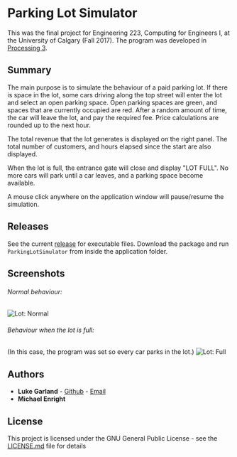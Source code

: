 # Parking Lot Simulator
This was the final project for Engineering 223, Computing for Engineers I, at the University of Calgary (Fall 2017). The program was developed in [Processing 3](https://processing.org/).

## Summary
The main purpose is to simulate the behaviour of a paid parking lot.  If there is space in the lot, some cars driving along the top street will enter the lot and select an open parking space. Open parking spaces are green, and spaces that are currently occupied are red. After a random amount of time, the car will leave the lot, and pay the required fee. Price calculations are rounded up to the next hour.

The total revenue that the lot generates is displayed on the right panel. The total number of customers, and hours elapsed since the start are also displayed.

When the lot is full, the entrance gate will close and display "LOT FULL". No more cars will park until a car leaves, and a parking space become available.

A mouse click anywhere on the application window will pause/resume the simulation.


## Releases

See the current [release](https://github.com/lukegarland/ParkingLotSimulator/releases) for executable files. Download the package and run ```ParkingLotSimulator``` from inside the application folder.

## Screenshots

###### Normal behaviour:
![Lot: Normal](https://i.imgur.com/rROzwy2.png)


###### Behaviour when the lot is full:
(In this case, the program was set so every car parks in the lot.)
![Lot: Full](https://i.imgur.com/h8Gwqfj.png)


## Authors
* **Luke Garland** - [Github](https://github.com/lukegarland) - [Email](mailto:luke.garland1@ucalgary.ca)
* **Michael Enright**

## License

This project is licensed under the GNU General Public License - see the [LICENSE.md](LICENSE.md) file for details
